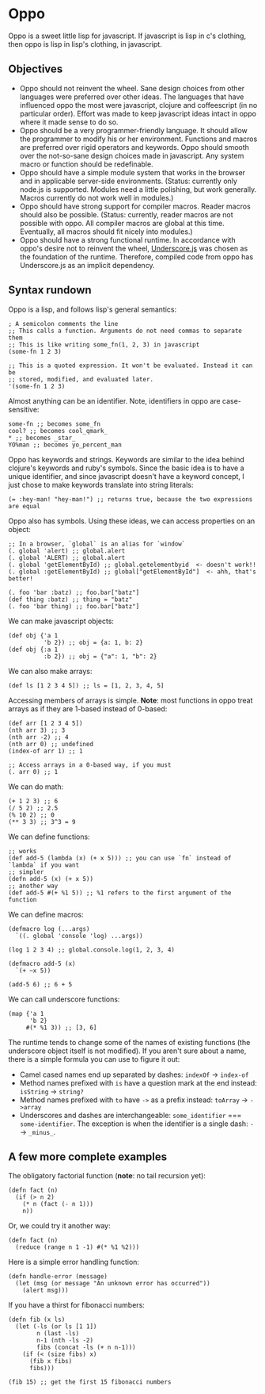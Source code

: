 # Oppo

Oppo is a sweet little lisp for javascript. If javascript is lisp in c's clothing, then oppo is lisp in lisp's clothing, in javascript.

## Objectives

  * Oppo should not reinvent the wheel. Sane design choices from other languages were preferred over other ideas. The languages that have influenced oppo the most were javascript, clojure and coffeescript (in no particular order). Effort was made to keep javascript ideas intact in oppo where it made sense to do so.
  * Oppo should be a very programmer-friendly language. It should allow the programmer to modify his or her environment. Functions and macros are preferred over rigid operators and keywords. Oppo should smooth over the not-so-sane design choices made in javascript. Any system macro or function should be redefinable.
  * Oppo should have a simple module system that works in the browser and in applicable server-side environments. (Status: currently only node.js is supported. Modules need a little polishing, but work generally. Macros currently do not work well in modules.)
  * Oppo should have strong support for compiler macros. Reader macros should also be possible. (Status: currently, reader macros are not possible with oppo. All compiler macros are global at this time. Eventually, all macros should fit nicely into modules.)
  * Oppo should have a strong functional runtime. In accordance with oppo's desire not to reinvent the wheel, [Underscore.js](http://documentcloud.github.com/underscore) was chosen as the foundation of the runtime. Therefore, compiled code from oppo has Underscore.js as an implicit dependency.
  
## Syntax rundown

Oppo is a lisp, and follows lisp's general semantics:

    ; A semicolon comments the line
    ;; This calls a function. Arguments do not need commas to separate them
    ;; This is like writing some_fn(1, 2, 3) in javascript
    (some-fn 1 2 3)
    
    ;; This is a quoted expression. It won't be evaluated. Instead it can be
    ;; stored, modified, and evaluated later.
    '(some-fn 1 2 3)
    
Almost anything can be an identifier. Note, identifiers in oppo are case-sensitive:

    some-fn ;; becomes some_fn
    cool? ;; becomes cool_qmark_
    * ;; becomes _star_
    YO%man ;; becomes yo_percent_man
    
Oppo has keywords and strings. Keywords are similar to the idea behind clojure's keywords and ruby's symbols. Since the basic idea is to have a unique identifier, and since javascript doesn't have a keyword concept, I just chose to make keywords translate into string literals:

    (= :hey-man! "hey-man!") ;; returns true, because the two expressions are equal
    
Oppo also has symbols. Using these ideas, we can access properties on an object:

    ;; In a browser, `global` is an alias for `window`
    (. global 'alert) ;; global.alert
    (. global 'ALERT) ;; global.alert
    (. global 'getElementById) ;; global.getelementbyid  <- doesn't work!!
    (. global :getElementById) ;; global["getElementById"]  <- ahh, that's better!
    
    (. foo 'bar :batz) ;; foo.bar["batz"]
    (def thing :batz) ;; thing = "batz"
    (. foo 'bar thing) ;; foo.bar["batz"]
    
We can make javascript objects:

    (def obj {'a 1
              'b 2}) ;; obj = {a: 1, b: 2}
    (def obj {:a 1
              :b 2}) ;; obj = {"a": 1, "b": 2}
              
We can also make arrays:

    (def ls [1 2 3 4 5]) ;; ls = [1, 2, 3, 4, 5]
    
Accessing members of arrays is simple. **Note**: most functions in oppo treat arrays as if they are 1-based instead of 0-based:

    (def arr [1 2 3 4 5])
    (nth arr 3) ;; 3
    (nth arr -2) ;; 4
    (nth arr 0) ;; undefined
    (index-of arr 1) ;; 1
    
    ;; Access arrays in a 0-based way, if you must
    (. arr 0) ;; 1
    
We can do math:

    (+ 1 2 3) ;; 6
    (/ 5 2) ;; 2.5
    (% 10 2) ;; 0
    (** 3 3) ;; 3^3 = 9
    
We can define functions:

    ;; works
    (def add-5 (lambda (x) (+ x 5))) ;; you can use `fn` instead of `lambda` if you want
    ;; simpler
    (defn add-5 (x) (+ x 5))
    ;; another way
    (def add-5 #(+ %1 5)) ;; %1 refers to the first argument of the function
    
We can define macros:

    (defmacro log (...args)
      `((. global 'console 'log) ...args))
      
    (log 1 2 3 4) ;; global.console.log(1, 2, 3, 4)
      
    (defmacro add-5 (x)
      `(+ ~x 5))
      
    (add-5 6) ;; 6 + 5
    
We can call underscore functions:

    (map {'a 1
          'b 2}
         #(* %1 3)) ;; [3, 6]
         
The runtime tends to change some of the names of existing functions (the underscore object itself is not modified). If you aren't sure about a name, there is a simple formula you can use to figure it out:

  * Camel cased names end up separated by dashes: `indexOf` -> `index-of`
  * Method names prefixed with `is` have a question mark at the end instead: `isString` -> `string?`
  * Method names prefixed with `to` have `->` as a prefix instead: `toArray` -> `->array`
  * Underscores and dashes are interchangeable: `some_identifier` === `some-identifier`. The exception is when the identifier is a single dash: `-` -> `_minus_`.
  
## A few more complete examples

The obligatory factorial function (**note**: no tail recursion yet):

    (defn fact (n)
      (if (> n 2)
        (* n (fact (- n 1)))
        n))
        
Or, we could try it another way:

    (defn fact (n)
      (reduce (range n 1 -1) #(* %1 %2)))
      
Here is a simple error handling function:

    (defn handle-error (message)
      (let (msg (or message "An unknown error has occurred"))
        (alert msg)))
        
If you have a thirst for fibonacci numbers:

    (defn fib (x ls)
      (let (-ls (or ls [1 1])
            n (last -ls)
            n-1 (nth -ls -2)
            fibs (concat -ls (+ n n-1)))
        (if (< (size fibs) x)
          (fib x fibs)
          fibs)))

    (fib 15) ;; get the first 15 fibonacci numbers